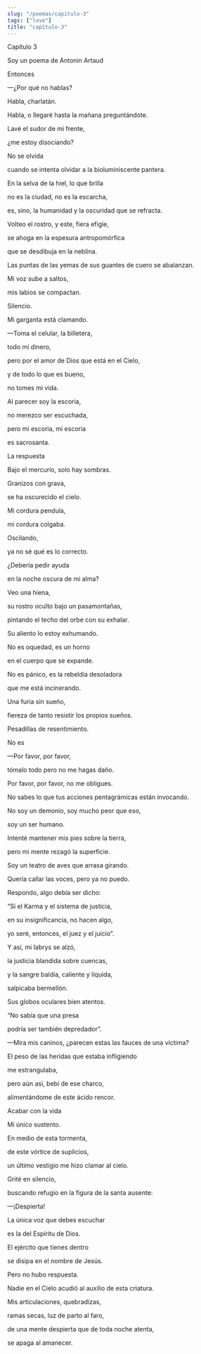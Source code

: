 ```yaml
---
slug: "/poemas/capitulo-3"
tags: ["love"]
title: "capítulo-3"
---
```

Capítulo 3

Soy un poema de Antonin Artaud

Entonces

—¿Por qué no hablas?

Habla, charlatán.

Habla, o llegaré hasta la mañana preguntándote.

Lavé el sudor de mi frente,

¿me estoy disociando?

No se olvida

cuando se intenta olvidar a la bioluminiscente pantera.

En la selva de la hiel, lo que brilla

no es la ciudad, no es la escarcha,

es, sino, la humanidad y la oscuridad que se refracta.

Volteo el rostro, y este, fiera efigie,

se ahoga en la espesura antropomórfica

que se desdibuja en la neblina.

Las puntas de las yemas de sus guantes de cuero se abalanzan.

Mi voz sube a saltos,

mis labios se compactan.

Silencio.

Mi garganta está clamando.

—Toma el celular, la billetera,

todo mi dinero,

pero por el amor de Dios que está en el Cielo,

y de todo lo que es bueno,

no tomes mi vida.

Al parecer soy la escoria,

no merezco ser escuchada,

pero mi escoria, mi escoria

es sacrosanta.

La respuesta

Bajo el mercurio, solo hay sombras.

Granizos con grava,

se ha oscurecido el cielo.

Mi cordura pendula,

mi cordura colgaba.

Oscilando,

ya no sé qué es lo correcto.

¿Debería pedir ayuda

en la noche oscura de mi alma?

Veo una hiena,

su rostro oculto bajo un pasamontañas,

pintando el techo del orbe con su exhalar.

Su aliento lo estoy exhumando.

No es oquedad, es un horno

en el cuerpo que se expande.

No es pánico, es la rebeldía desoladora

que me está incinerando.

Una furia sin sueño,

fiereza de tanto resistir los propios sueños.

Pesadillas de resentimiento.

No es

—Por favor, por favor,

tómalo todo pero no me hagas daño.

Por favor, por favor, no me obligues.

No sabes lo que tus acciones pentagrámicas están invocando.

No soy un demonio, soy mucho peor que eso,

soy un ser humano.

Intenté mantener mis pies sobre la tierra,

pero mi mente rezagó la superficie.

Soy un teatro de aves que arrasa girando.

Quería callar las voces, pero ya no puedo.

Respondo, algo debía ser dicho:

“Si el Karma y el sistema de justicia,

en su insignificancia, no hacen algo,

yo seré, entonces, el juez y el juicio”.

Y así, mi labrys se alzó,

la justicia blandida sobre cuencas,

y la sangre baldía, caliente y líquida,

salpicaba bermellón.

Sus globos oculares bien atentos.

“No sabía que una presa

podría ser también depredador”.

—Mira mis caninos, ¿parecen estas las fauces de una víctima?

El peso de las heridas que estaba infligiendo

me estrangulaba,

pero aún así, bebí de ese charco,

alimentándome de este ácido rencor.

Acabar con la vida

Mi único sustento.

En medio de esta tormenta,

de este vórtice de suplicios,

un último vestigio me hizo clamar al cielo.

Grité en silencio,

buscando refugio en la figura de la santa ausente:

—¡Despierta!

La única voz que debes escuchar

es la del Espíritu de Dios.

El ejército que tienes dentro

se disipa en el nombre de Jesús.

Pero no hubo respuesta.

Nadie en el Cielo acudió al auxilio de esta criatura.

Mis articulaciones, quebradizas,

ramas secas, luz de parto al faro,

de una mente despierta que de toda noche atenta,

se apaga al amanecer.